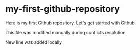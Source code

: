 # my-first-github-repository
Here is my first Github repository. Let's get started with Github

This file was modified manually during conflicts resolution

New line was added locally